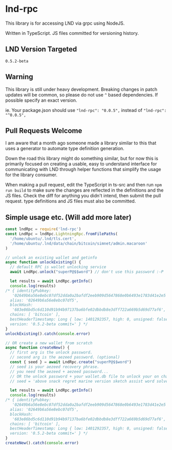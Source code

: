 # lnd-rpc

This library is for accessing LND via grpc using NodeJS.

Written in TypeScript. JS files committed for versioning history.

## LND Version Targeted

`0.5.2-beta`

## Warning

This library is still under heavy development. Breaking changes in patch updates will be common, so please do not use `^` based dependencies. If possible specify an exact version.

ie. Your package.json should use `"lnd-rpc": "0.0.5",` instead of `"lnd-rpc": "^0.0.5",`

## Pull Requests Welcome

I am aware that a month ago someone made a library similar to this that uses a generator to automate type definition generation.

Down the road this library might do something similar, but for now this is primarily focused on creating a usable, easy to understand interface for communicating with LND through helper functions that simplify the usage for the library consumer.

When making a pull request, edit the TypeScript in ts-src and then run `npm run build` to make sure the changes are reflected in the definitions and the JS files. Check the diff for anything you didn't intend, then submit the pull request. type definitions and JS files must also be committed.

## Simple usage etc. (Will add more later)

```javascript
const lndRpc = require('lnd-rpc')
const LndRpc = lndRpc.LightningRpc.fromFilePaths(
  '/home/ubuntu/.lnd/tls.cert',
  '/home/ubuntu/.lnd/data/chain/bitcoin/simnet/admin.macaroon'
)

// unlock an existing wallet and getinfo
async function unlockExisting() {
  // default RPC is wallet unlocking service
  await LndRpc.unlock("superP@$$word") // don't use this password :-P

  let results = await LndRpc.getInfo()
  console.log(results)
/* { identityPubkey:
   '02649b6a56e8ebc07df52dda0a2bafdf2eeb909d5647868e0b6493e1783d41e2e5',
  alias: '02649b6a56e8ebc07df5',
  blockHash:
   '683e86bd5c6d110d91b94b97137ba6bfe02dbbdb8e3dff722a669b5d69d77af6',
  chains: [ 'bitcoin' ],
  bestHeaderTimestamp: Long { low: 1401292357, high: 0, unsigned: false },
  version: '0.5.2-beta commit=' } */
}
unlockExisting().catch(console.error)

// OR create a new wallet from scratch
async function createNew() {
  // first arg is the unlock password.
  // second arg is the aezeed password. (optional)
  const { seed } = await LndRpc.create("superP@$$word")
  // seed is your aezeed recovery phrase.
  // you need the aezeed + aezeed password...
  // OR the unlock password + your wallet.db file to unlock your on chain funds.
  // seed = 'above snack regret marine version sketch assist word solve item quality burst detect cake net bulb mammal episode give cherry churn romance tag word'

  let results = await LndRpc.getInfo()
  console.log(results)
/* { identityPubkey:
   '02649b6a56e8ebc07df52dda0a2bafdf2eeb909d5647868e0b6493e1783d41e2e5',
  alias: '02649b6a56e8ebc07df5',
  blockHash:
   '683e86bd5c6d110d91b94b97137ba6bfe02dbbdb8e3dff722a669b5d69d77af6',
  chains: [ 'bitcoin' ],
  bestHeaderTimestamp: Long { low: 1401292357, high: 0, unsigned: false },
  version: '0.5.2-beta commit=' } */
}
createNew().catch(console.error)
```
